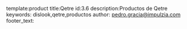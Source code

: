 template:product 
title:Qetre
id:3.6
description:Productos de Qetre
keywords: dislook,qetre,productos
author: pedro.gracia@impulzia.com
footer_text: 
